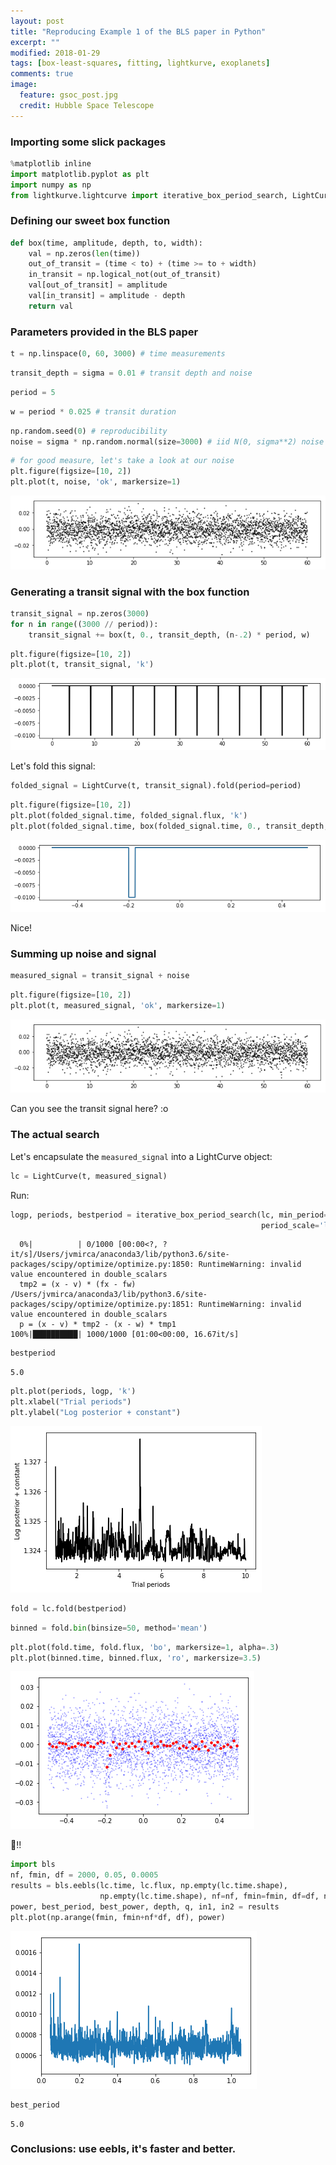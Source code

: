 ```yaml
---
layout: post
title: "Reproducing Example 1 of the BLS paper in Python"
excerpt: ""
modified: 2018-01-29
tags: [box-least-squares, fitting, lightkurve, exoplanets]
comments: true
image:
  feature: gsoc_post.jpg
  credit: Hubble Space Telescope
---
```



### Importing some slick packages


```python
%matplotlib inline
import matplotlib.pyplot as plt
import numpy as np
from lightkurve.lightcurve import iterative_box_period_search, LightCurve
```

### Defining our sweet box function


```python
def box(time, amplitude, depth, to, width):
    val = np.zeros(len(time))
    out_of_transit = (time < to) + (time >= to + width)
    in_transit = np.logical_not(out_of_transit)
    val[out_of_transit] = amplitude
    val[in_transit] = amplitude - depth
    return val
```

### Parameters provided in the BLS paper


```python
t = np.linspace(0, 60, 3000) # time measurements
```


```python
transit_depth = sigma = 0.01 # transit depth and noise
```


```python
period = 5
```


```python
w = period * 0.025 # transit duration
```


```python
np.random.seed(0) # reproducibility
noise = sigma * np.random.normal(size=3000) # iid N(0, sigma**2) noise
```


```python
# for good measure, let's take a look at our noise
plt.figure(figsize=[10, 2])
plt.plot(t, noise, 'ok', markersize=1)
```


![png](../images/bls/output_12_1.png)


### Generating a transit signal with the box function


```python
transit_signal = np.zeros(3000)
for n in range((3000 // period)):
    transit_signal += box(t, 0., transit_depth, (n-.2) * period, w)
```


```python
plt.figure(figsize=[10, 2])
plt.plot(t, transit_signal, 'k')
```


![png](../images/bls/output_15_1.png)


Let's fold this signal:


```python
folded_signal = LightCurve(t, transit_signal).fold(period=period)
```


```python
plt.figure(figsize=[10, 2])
plt.plot(folded_signal.time, folded_signal.flux, 'k')
plt.plot(folded_signal.time, box(folded_signal.time, 0., transit_depth, -.2, 0.025))
```


![png](../images/bls/output_18_1.png)


Nice!

### Summing up noise and signal


```python
measured_signal = transit_signal + noise
```


```python
plt.figure(figsize=[10, 2])
plt.plot(t, measured_signal, 'ok', markersize=1)
```


![png](../images/bls/output_22_1.png)


Can you see the transit signal here? :o

### The actual search

Let's encapsulate the `measured_signal` into a LightCurve object:


```python
lc = LightCurve(t, measured_signal)
```

Run:


```python
logp, periods, bestperiod = iterative_box_period_search(lc, min_period=1., max_period=10., nperiods=1000,
                                                        period_scale='linear')
```

      0%|          | 0/1000 [00:00<?, ?it/s]/Users/jvmirca/anaconda3/lib/python3.6/site-packages/scipy/optimize/optimize.py:1850: RuntimeWarning: invalid value encountered in double_scalars
      tmp2 = (x - v) * (fx - fw)
    /Users/jvmirca/anaconda3/lib/python3.6/site-packages/scipy/optimize/optimize.py:1851: RuntimeWarning: invalid value encountered in double_scalars
      p = (x - v) * tmp2 - (x - w) * tmp1
    100%|██████████| 1000/1000 [01:00<00:00, 16.67it/s]



```python
bestperiod
```




    5.0




```python
plt.plot(periods, logp, 'k')
plt.xlabel("Trial periods")
plt.ylabel("Log posterior + constant")
```




![png](../images/bls/output_30_1.png)



```python
fold = lc.fold(bestperiod)
```


```python
binned = fold.bin(binsize=50, method='mean')
```


```python
plt.plot(fold.time, fold.flux, 'bo', markersize=1, alpha=.3)
plt.plot(binned.time, binned.flux, 'ro', markersize=3.5)
```


![png](../images/bls/output_33_1.png)


:tada:!!


```python
import bls
nf, fmin, df = 2000, 0.05, 0.0005
results = bls.eebls(lc.time, lc.flux, np.empty(lc.time.shape),
                    np.empty(lc.time.shape), nf=nf, fmin=fmin, df=df, nb=1000, qmi=1e-3, qma=.2)
power, best_period, best_power, depth, q, in1, in2 = results
plt.plot(np.arange(fmin, fmin+nf*df, df), power)
```


![png](../images/bls/output_35_1.png)



```python
best_period
```




    5.0



### Conclusions: use eebls, it's faster and better.
